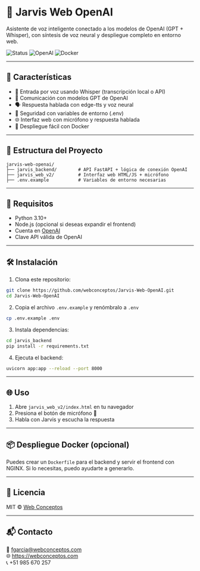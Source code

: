 # 🧠 Jarvis Web OpenAI

Asistente de voz inteligente conectado a los modelos de OpenAI (GPT + Whisper), con síntesis de voz neural y despliegue completo en entorno web.

![Status](https://img.shields.io/badge/status-en%20desarrollo-blue)
![OpenAI](https://img.shields.io/badge/OpenAI-API-green)
![Docker](https://img.shields.io/badge/docker-ready-blue)

---

## 🚀 Características

- 🎤 Entrada por voz usando Whisper (transcripción local o API)
- 💬 Comunicación con modelos GPT de OpenAI
- 🗣️ Respuesta hablada con edge-tts y voz neural
- 🔐 Seguridad con variables de entorno (.env)
- 🌐 Interfaz web con micrófono y respuesta hablada
- 🐳 Despliegue fácil con Docker

---

## 📁 Estructura del Proyecto

```
jarvis-web-openai/
├── jarvis_backend/        # API FastAPI + lógica de conexión OpenAI
├── jarvis_web_v2/         # Interfaz web HTML/JS + micrófono
├── .env.example           # Variables de entorno necesarias
```

---

## 🔧 Requisitos

- Python 3.10+
- Node.js (opcional si deseas expandir el frontend)
- Cuenta en [OpenAI](https://platform.openai.com/)
- Clave API válida de OpenAI

---

## 🛠️ Instalación

1. Clona este repositorio:
```bash
git clone https://github.com/webconceptos/Jarvis-Web-OpenAI.git
cd Jarvis-Web-OpenAI
```

2. Copia el archivo `.env.example` y renómbralo a `.env`
```bash
cp .env.example .env
```

3. Instala dependencias:
```bash
cd jarvis_backend
pip install -r requirements.txt
```

4. Ejecuta el backend:
```bash
uvicorn app:app --reload --port 8000
```

---

## 🌐 Uso

1. Abre `jarvis_web_v2/index.html` en tu navegador
2. Presiona el botón de micrófono 🎤
3. Habla con Jarvis y escucha la respuesta

---

## 📦 Despliegue Docker (opcional)

Puedes crear un `Dockerfile` para el backend y servir el frontend con NGINX. Si lo necesitas, puedo ayudarte a generarlo.

---

## 📜 Licencia

MIT © [Web Conceptos](https://github.com/webconceptos)

---

## 📬 Contacto

📧 fgarcia@webconceptos.com  
🌐 https://webconceptos.com  
📞 +51 985 670 257
